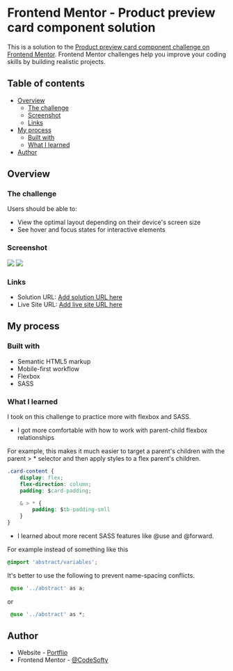 # Frontend Mentor - Product preview card component solution

This is a solution to the [Product preview card component challenge on Frontend Mentor](https://www.frontendmentor.io/challenges/product-preview-card-component-GO7UmttRfa). Frontend Mentor challenges help you improve your coding skills by building realistic projects. 

## Table of contents

- [Overview](#overview)
  - [The challenge](#the-challenge)
  - [Screenshot](#screenshot)
  - [Links](#links)
- [My process](#my-process)
  - [Built with](#built-with)
  - [What I learned](#what-i-learned)
- [Author](#author)


## Overview

### The challenge

Users should be able to:

- View the optimal layout depending on their device's screen size
- See hover and focus states for interactive elements

### Screenshot

![](./assets/images/desktop-view-screenshot.png)
![](./assets/images/mobile-view-screenshot.png)

### Links

- Solution URL: [Add solution URL here](https://your-solution-url.com)
- Live Site URL: [Add live site URL here](https://preview-product-card.netlify.app/)

## My process

### Built with

- Semantic HTML5 markup
- Mobile-first workflow
- Flexbox
- SASS


### What I learned

I took on this challenge to practice more with flexbox and SASS.

- I got more comfortable with how to work with parent-child flexbox relationships

For example, this makes it much easier to target a parent's children with the parent > * selector
and then apply styles to a flex parent's children.

```css
.card-content {
    display: flex;
    flex-direction: column;
    padding: $card-padding;

    & > * {
        padding: $tb-padding-smll
    }
}
```


- I learned about more recent SASS features like @use and @forward.

For example instead of something like this

```css
@import 'abstract/variables';

```

It's better to use the following to prevent name-spacing conflicts.

```css
 @use '../abstract' as a;

```
or

```css
 @use '../abstract' as *; 
```


## Author

- Website - [Portflio](https://evanlittlejohn.com/)
- Frontend Mentor - [@CodeSofty](https://www.frontendmentor.io/profile/CodeSofty)


